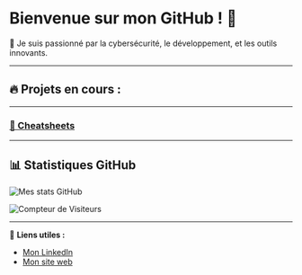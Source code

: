 
# Bienvenue sur mon GitHub ! 👋

🌟 Je suis passionné par la cybersécurité, le développement, et les outils innovants.

---

## 🔥 Projets en cours :


---

### [📜 Cheatsheets](https://github.com/sam69100/Cheatsheets) 


---

## 📊 Statistiques GitHub
![Mes stats GitHub](https://github-readme-stats.vercel.app/api?username=sam69100&show_icons=true&theme=radical)



![Compteur de Visiteurs](https://profile-counter.glitch.me/sam69100/count.svg)


---

🔗 **Liens utiles :**
- [Mon LinkedIn](https://)
- [Mon site web](https://)


